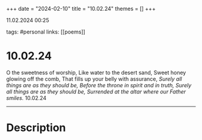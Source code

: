 +++
date = "2024-02-10"
title = "10.02.24"
themes = []
+++

11.02.2024 00:25

tags: #personal
links: [[poems]]

# 10.02.24

O the sweetness of worship,
Like water to the desert sand,
Sweet honey glowing off the comb,
That fills up your belly with assurance,
_Surely all things are as they should be,_
_Before the throne in spirit and in truth,_
_Surely all things are as they should be,_
_Surrended at the altar where our Father smiles._
10.02.24

---

# Description

